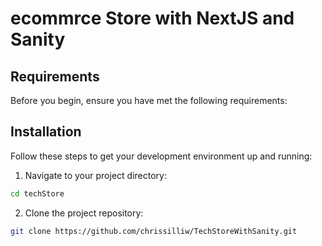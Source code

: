 <H1>ecommrce Store with NextJS and Sanity</H1>

<h2>Requirements</h2>

Before you begin, ensure you have met the following requirements:


<h2>Installation</h2>

Follow these steps to get your development environment up and running:
1. Navigate to your project directory:
  
  ```bash
  cd techStore
  ```
2. Clone the project repository:

```bash
git clone https://github.com/chrissilliw/TechStoreWithSanity.git
```

